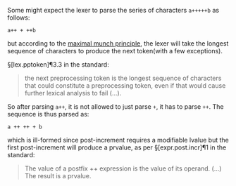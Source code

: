Some might expect the lexer to parse the series of characters `a+++++b` as follows:

```
a++ + ++b
```

but according to the [maximal munch principle](https://en.wikipedia.org/wiki/Maximal_munch), the lexer will take the longest sequence of characters to produce the next token(with a few exceptions).

§[lex.pptoken]¶3.3 in the standard:
> the next preprocessing token is the longest sequence of characters that could constitute a preprocessing token, even if that would cause further lexical analysis to fail (...).

So after parsing `a++`, it is not allowed to just parse `+`, it has to parse `++`. The sequence is thus parsed as:

```
a ++ ++ + b
```

which is ill-formed since post-increment requires a modifiable lvalue but the first post-increment will produce a prvalue, as per §[expr.post.incr]¶1 in the standard:

> The value of a postfix ++ expression is the value of its operand. (...) The result is a prvalue.